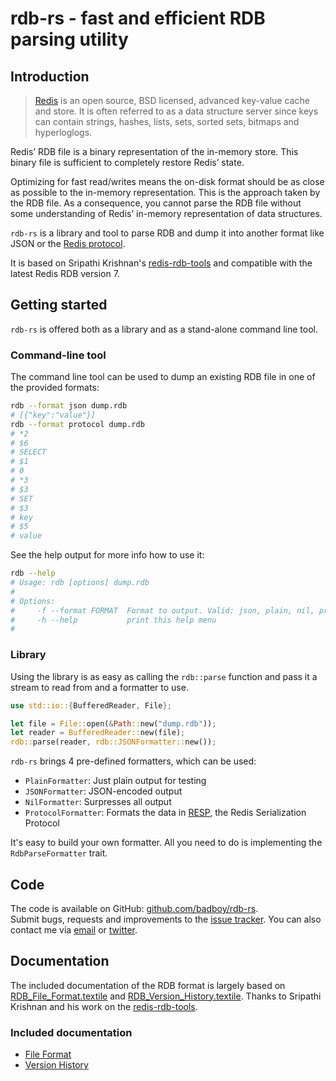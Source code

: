 # rdb-rs - fast and efficient RDB parsing utility

## Introduction

> [Redis](http://redis.io) is an open source, BSD licensed, advanced key-value cache and store. It is often referred to as a data structure server since keys can contain strings, hashes, lists, sets, sorted sets, bitmaps and hyperloglogs.

Redis’ RDB file is a binary representation of the in-memory store. This binary file is sufficient to completely restore Redis’ state.

Optimizing for fast read/writes means the on-disk format should be as close as possible to the in-memory representation. This is the approach taken by the RDB file. As a consequence, you cannot parse the RDB file without some understanding of Redis’ in-memory representation of data structures.

`rdb-rs` is a library and tool to parse RDB and dump it into another format like JSON or the [Redis protocol](http://redis.io/topics/protocol).

It is based on Sripathi Krishnan's [redis-rdb-tools](https://github.com/sripathikrishnan/redis-rdb-tools) and compatible with the latest Redis RDB version 7.

## Getting started

`rdb-rs` is offered both as a library and as a stand-alone command line tool.

### Command-line tool

The command line tool can be used to dump an existing RDB file in one of the provided formats:

```bash
rdb --format json dump.rdb
# [{"key":"value"}]
rdb --format protocol dump.rdb
# *2
# $6
# SELECT
# $1
# 0
# *3
# $3
# SET
# $3
# key
# $5
# value
```

See the help output for more info how to use it:

```bash
rdb --help
# Usage: rdb [options] dump.rdb
#
# Options:
#     -f --format FORMAT  Format to output. Valid: json, plain, nil, protocol
#     -h --help           print this help menu
#
```

### Library

Using the library is as easy as calling the `rdb::parse` function and pass it a stream to read from and a formatter to use.

```rust
use std::io::{BufferedReader, File};

let file = File::open(&Path::new("dump.rdb"));
let reader = BufferedReader::new(file);
rdb::parse(reader, rdb::JSONFormatter::new());
```

`rdb-rs` brings 4 pre-defined formatters, which can be used:

* `PlainFormatter`: Just plain output for testing
* `JSONFormatter`: JSON-encoded output
* `NilFormatter`: Surpresses all output
* `ProtocolFormatter`: Formats the data in [RESP](http://redis.io/topics/protocol), the Redis Serialization Protocol

It's easy to build your own formatter. All you need to do is implementing the `RdbParseFormatter` trait.

## Code

The code is available on GitHub: [github.com/badboy/rdb-rs](https://github.com/badboy/rdb-rs).  
Submit bugs, requests and improvements to the [issue tracker](https://github.com/badboy/rdb-rs/issues).
You can also contact me via [email](mailto:rdb-rs@fnordig.de) or [twitter](https://twitter.com/badboy_).

## Documentation

The included documentation of the RDB format is largely based on
[RDB_File_Format.textile](https://github.com/sripathikrishnan/redis-rdb-tools/blob/d39c8e5127daf3e109c0f0e101af8ed0e5400493/docs/RDB_File_Format.textile)
and
[RDB_Version_History.textile](https://github.com/sripathikrishnan/redis-rdb-tools/blob/d39c8e5127daf3e109c0f0e101af8ed0e5400493/docs/RDB_Version_History.textile).
Thanks to Sripathi Krishnan and his work on the [redis-rdb-tools](https://github.com/sripathikrishnan/redis-rdb-tools).

### Included documentation

* [File Format](file_format.html)
* [Version History](version_history.html)
